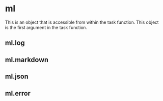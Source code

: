 # ml

This is an object that is accessible from within the task function. This object is the first argument in the task function.

## ml.log

## ml.markdown

## ml.json

## ml.error

